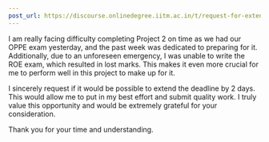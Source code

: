 ```yaml
---
post_url: https://discourse.onlinedegree.iitm.ac.in/t/request-for-extension-on-tds-project-2-deadline/171428/1
---
```

I am really facing difficulty completing Project 2 on time as we had our OPPE exam yesterday, and the past week was dedicated to preparing for it. Additionally, due to an unforeseen emergency, I was unable to write the ROE exam, which resulted in lost marks. This makes it even more crucial for me to perform well in this project to make up for it.

I sincerely request if it would be possible to extend the deadline by 2 days. This would allow me to put in my best effort and submit quality work. I truly value this opportunity and would be extremely grateful for your consideration.

Thank you for your time and understanding.